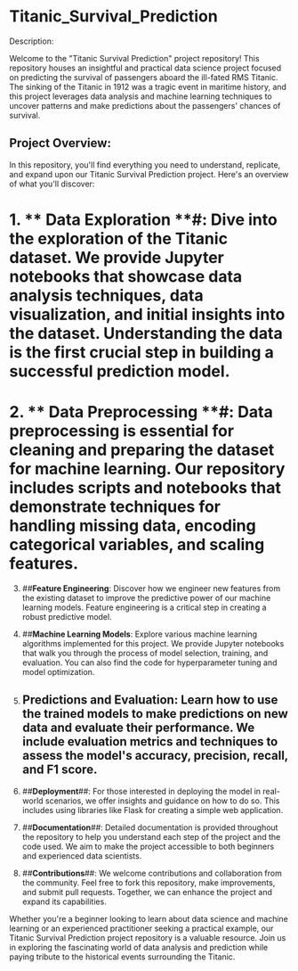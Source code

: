 # Titanic_Survival_Prediction


Description:

Welcome to the "Titanic Survival Prediction" project repository! This repository houses an insightful and practical data science project focused on predicting the survival of passengers aboard the ill-fated RMS Titanic. The sinking of the Titanic in 1912 was a tragic event in maritime history, and this project leverages data analysis and machine learning techniques to uncover patterns and make predictions about the passengers' chances of survival.

## Project Overview:

In this repository, you'll find everything you need to understand, replicate, and expand upon our Titanic Survival Prediction project. Here's an overview of what you'll discover:

# 1. ** Data Exploration **#:  Dive into the exploration of the Titanic dataset. We provide Jupyter notebooks that showcase data analysis techniques, data visualization, and initial insights into the dataset. Understanding the data is the first crucial step in building a successful prediction model.

# 2. ** Data Preprocessing **#: Data preprocessing is essential for cleaning and preparing the dataset for machine learning. Our repository includes scripts and notebooks that demonstrate techniques for handling missing data, encoding categorical variables, and scaling features.

3. ##**Feature Engineering**: Discover how we engineer new features from the existing dataset to improve the predictive power of our machine learning models. Feature engineering is a critical step in creating a robust predictive model.

4. ##**Machine Learning Models**: Explore various machine learning algorithms implemented for this project. We provide Jupyter notebooks that walk you through the process of model selection, training, and evaluation. You can also find the code for hyperparameter tuning and model optimization.

5. ## **Predictions and Evaluation**: Learn how to use the trained models to make predictions on new data and evaluate their performance. We include evaluation metrics and techniques to assess the model's accuracy, precision, recall, and F1 score.

6. ##**Deployment**##: For those interested in deploying the model in real-world scenarios, we offer insights and guidance on how to do so. This includes using libraries like Flask for creating a simple web application.

7. ##**Documentation**##: Detailed documentation is provided throughout the repository to help you understand each step of the project and the code used. We aim to make the project accessible to both beginners and experienced data scientists.

8. ##**Contributions**##: We welcome contributions and collaboration from the community. Feel free to fork this repository, make improvements, and submit pull requests. Together, we can enhance the project and expand its capabilities.


Whether you're a beginner looking to learn about data science and machine learning or an experienced practitioner seeking a practical example, our Titanic Survival Prediction project repository is a valuable resource. Join us in exploring the fascinating world of data analysis and prediction while paying tribute to the historical events surrounding the Titanic.
